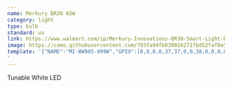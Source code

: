 ```yaml
---
name: Merkury BR30 65W
category: light
type: bulb
standard: us
link: https://www.walmart.com/ip/Merkury-Innovations-BR30-Smart-Light-Bulb-65W-Tunable-White-LED-1-Pack/404320234
image: https://camo.githubusercontent.com/793fa94fb830026271fbd52faf8e5e6b436fe5d6/68747470733a2f2f692e706f7374696d672e63632f794e6b6d576470792f4d492d42573930352d3939392d572e6a7067
template: '{"NAME":"MI-BW905-999W","GPIO":[0,0,0,0,37,37,0,0,38,0,0,0,0],"FLAG":0,"BASE":18}
'
---
```


Tunable White LED

